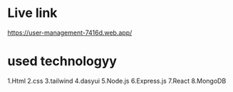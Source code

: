 # Live link

https://user-management-7416d.web.app/

# used technologyy

1.Html
2.css
3.tailwind
4.dasyui
5.Node.js
6.Express.js
7.React
8.MongoDB
